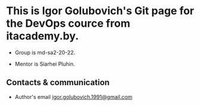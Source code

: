 # This is Igor Golubovich's Git page for the DevOps cource from itacademy.by.  

* Group is md-sa2-20-22.

* Mentor is Siarhei Pluhin.

## Contacts & communication

- Author's email [igor.golubovich.1991@gmail.com](igor.golubovich.1991@gmail.com)
